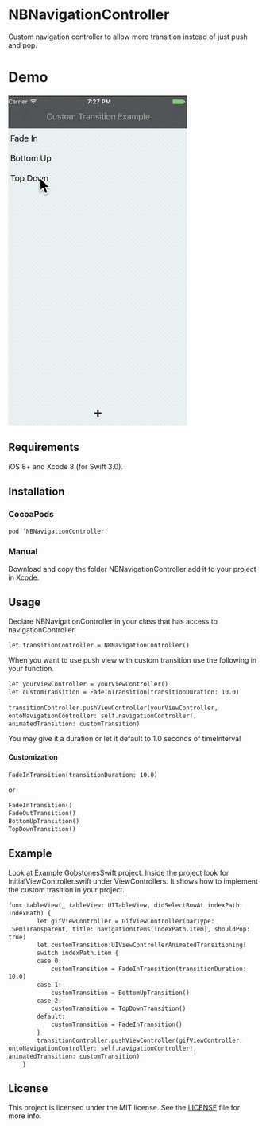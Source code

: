 # NBNavigationController
Custom navigation controller to allow more transition instead of just push and pop.

# Demo
![Loader](https://github.com/nbhasin2/NBNavigationController/blob/master/Example/ExampleVideo3fast.gif)

## Requirements

iOS 8+ and Xcode 8 (for Swift 3.0).

## Installation

### CocoaPods
```
pod 'NBNavigationController'
```

### Manual

Download and copy the folder NBNavigationController add it to your project in Xcode.

## Usage

Declare NBNavigationController in your class that has access to navigationController

```
let transitionController = NBNavigationController()

```

When you want to use push view with custom transition use the following in your function.

```
let yourViewController = yourViewController()
let customTransition = FadeInTransition(transitionDuration: 10.0)

transitionController.pushViewController(yourViewController, ontoNavigationController: self.navigationController!, animatedTransition: customTransition)
```

You may give it a duration or let it default to 1.0 seconds of timeInterval

#### Customization 
```
FadeInTransition(transitionDuration: 10.0)
```

or
```
FadeInTransition()
FadeOutTransition()
BottomUpTransition()
TopDownTransition()
```

## Example

Look at Example GobstonesSwift project. Inside the project look for InitialViewController.swift under ViewControllers. It shows how to implement the custom trasition in your project. 

```
func tableView(_ tableView: UITableView, didSelectRowAt indexPath: IndexPath) {
        let gifViewController = GifViewController(barType: .SemiTransparent, title: navigationItems[indexPath.item], shouldPop: true)
        let customTransition:UIViewControllerAnimatedTransitioning!
        switch indexPath.item {
        case 0:
            customTransition = FadeInTransition(transitionDuration: 10.0)
        case 1:
            customTransition = BottomUpTransition()
        case 2:
            customTransition = TopDownTransition()
        default:
            customTransition = FadeInTransition()
        }
        transitionController.pushViewController(gifViewController, ontoNavigationController: self.navigationController!, animatedTransition: customTransition)
    }

```

## License

This project is licensed under the MIT license. See the [LICENSE](LICENSE.txt) file for more info.
